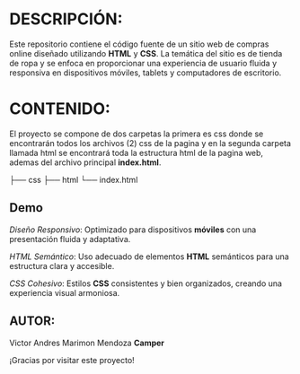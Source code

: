 # DESCRIPCIÓN:

Este repositorio contiene el código fuente de un sitio web de compras online diseñado utilizando **HTML** y **CSS**. La temática del sitio es de tienda de ropa y se enfoca en proporcionar una experiencia de usuario fluida y responsiva en dispositivos móviles, tablets y computadores de escritorio.


# CONTENIDO:

El proyecto se compone de dos carpetas la primera es css donde se encontrarán todos los archivos (2) css de la pagina y en la segunda carpeta llamada html se encontrará toda la estructura html de la pagina web, ademas del archivo principal **index.html**.

├── css
├── html
└── index.html

## Demo

*Diseño Responsivo*: Optimizado para dispositivos **móviles** con una presentación fluida y adaptativa.

*HTML Semántico*: Uso adecuado de elementos **HTML** semánticos para una estructura clara y accesible.

*CSS Cohesivo*: Estilos **CSS** consistentes y bien organizados, creando una experiencia visual armoniosa.

## AUTOR:

Victor Andres Marimon Mendoza **Camper**

¡Gracias por visitar este proyecto!
